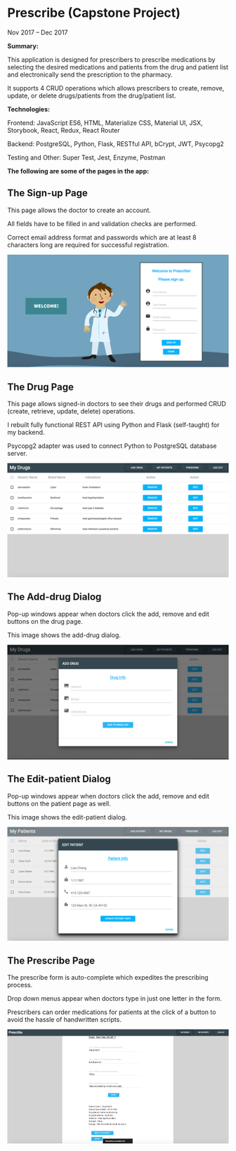 # Prescribe (Capstone Project)
Nov 2017 – Dec 2017

**Summary:**

This application is designed for prescribers to prescribe medications by selecting the desired medications and patients from the drug and patient list and electronically send the prescription to the pharmacy.

It supports 4 CRUD operations which allows prescribers to create, remove, update, or delete drugs/patients from the drug/patient list.


**Technologies:**

Frontend: JavaScript ES6, HTML, Materialize CSS, Material UI, JSX, Storybook, React, Redux, React Router

Backend: PostgreSQL, Python, Flask, RESTful API, bCrypt, JWT, Psycopg2

Testing and Other: Super Test, Jest, Enzyme, Postman

**The following are some of the pages in the app:**

## The Sign-up Page

This page allows the doctor to create an account.  

All fields have to be filled in and validation checks are performed.  

Correct email address format and passwords which are at least 8 characters long are required for successful registration.

![sign up](screenshots/SignUpPage.png)


## The Drug Page

This page allows signed-in doctors to see their drugs and performed CRUD (create, retrieve, update, delete) operations.

I rebuilt fully functional REST API using Python and Flask (self-taught) for my backend.  

Psycopg2 adapter was used to connect Python to PostgreSQL database server.

![drug page](Drug-Page-in-"Prescribe"-App.png)


## The Add-drug Dialog


Pop-up windows appear when doctors click the add, remove and edit buttons on the drug page.  

This image shows the add-drug dialog.

![add drug](Add-Drug-in-"Prescribe"-App.png)


## The Edit-patient Dialog


Pop-up windows appear when doctors click the add, remove and edit buttons on the patient page as well.  

This image shows the edit-patient dialog.

![edit patient](Edit-Patient-in-"Prescribe"-App.png)


## The Prescribe Page


The prescribe form is auto-complete which expedites the prescribing process.

Drop down menus appear when doctors type in just one letter in the form.

Prescribers can order medications for patients at the click of a button to avoid the hassle of handwritten scripts.


![prescribe](Prescribe-Page-in-"Prescribe"-App.png)
